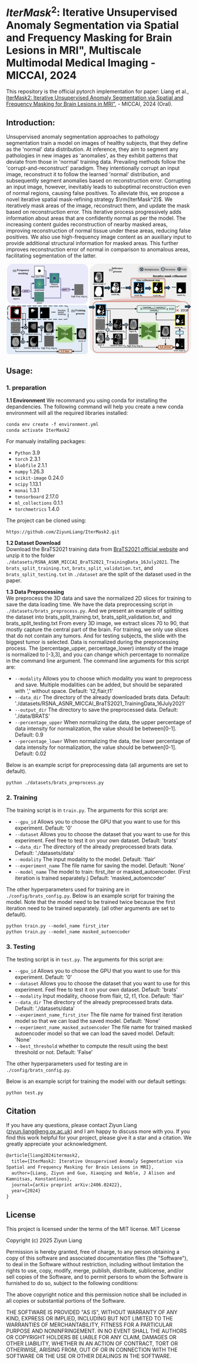 # $IterMask^2$: Iterative Unsupervised Anomaly Segmentation via Spatial and Frequency Masking for Brain Lesions in MRI"</a>, Multiscale Multimodal Medical Imaging - MICCAI, 2024

This repository is the official pytorch implementation for paper: Liang et al., <a href="https://arxiv.org/abs/2308.16150"> IterMask2: Iterative Unsupervised Anomaly Segmentation via Spatial and Frequency Masking for Brain Lesions in MRI"</a>, - MICCAI, 2024 (Oral).


## Introduction:
Unsupervised anomaly segmentation approaches to pathology segmentation train a model on images of healthy subjects, that they define as the 'normal' data distribution. At inference, they aim to segment any pathologies in new images as 'anomalies', as they exhibit patterns that deviate from those in 'normal' training data.
Prevailing methods follow the 'corrupt-and-reconstruct' paradigm. They intentionally corrupt an input image, reconstruct it to follow the learned 'normal' distribution, and subsequently segment anomalies based on reconstruction error. Corrupting an input image, however, inevitably leads to suboptimal reconstruction even of normal regions, causing false positives. 
To alleviate this, we propose a novel iterative spatial mask-refining strategy $\rm{IterMask^2}$. 
We iteratively mask areas of the image, reconstruct them, and update the mask based on reconstruction error. This iterative process progressively adds information about areas that are confidently normal as per the model. The increasing content guides reconstruction of nearby masked areas, improving reconstruction of normal tissue under these areas, reducing false positives. 
We also use high-frequency image content as an auxiliary input to provide additional structural information for masked areas. This further improves reconstruction error of normal in comparison to anomalous areas, facilitating segmentation of the latter. 


[//]: # 
![Image text](https://github.com/ZiyunLiang/IterMask2/blob/main/img/img1.png)

[//]: # (![Image text]&#40;https://github.com/ZiyunLiang/Itermask2/img/img2.png&#41;)

## Usage:

### 1. preparation
**1.1 Environment**
We recommand you using conda for installing the depandencies.
The following command will help you create a new conda environment will all the required libraries installed: 
```
conda env create -f environment.yml
conda activate IterMask2
```
For manualy installing packages:
- `Python`                 3.9
- `torch`                   2.3.1
- `blobfile`                2.1.1
- `numpy`                   1.26.3
- `scikit-image`            0.24.0
- `scipy`                   1.13.1
- `monai`                   1.3.1
- `tensorboard`            2.17.0
- `ml_collections`         0.1.1
- `torchmetrics`             1.4.0

The project can be cloned using:
```
https://github.com/ZiyunLiang/IterMask2.git
```
**1.2 Dataset Download**\
Download the BraTS2021 training data from <a href="http://www.braintumorsegmentation.org/">BraTS2021 official website</a> and unzip it to the folder `./datasets/RSNA_ASNR_MICCAI_BraTS2021_TrainingData_16July2021`.
The `brats_split_training.txt`, `brats_split_validation.txt`, and `brats_split_testing.txt` in `./dataset` are the split of the dataset used in the paper. 

**1.3 Data Preprocessing**\
We preprocess the 3D data and save the normalized 2D slices for training to save the data loading time.
We have the data preprocessing script in `./datasets/brats_preprocess.py`. And we present an example of splitting the dataset into brats_split_training.txt, brats_split_validation.txt, and brats_split_testing.txt
From every 3D image, we extract slices 70 to 90, that mostly capture the central part of the brain. For training, we only use slices that
do not contain any tumors. And for testing subjects, the slide with the biggest tumor is selected. Data is normalized during the preprocessing process. The (percentage_upper, percentage_lower) intensity of the image is normalized to [-3,3], and you can change which percentage to normalize in the command line argument.
The command line arguments for this script are:
  - `--modality` Allows you to choose which modality you want to preprocess and save. Multiple modalities can be added, but should be separated with ',' without space. Default: 't2,flair,t1'
  - `--data_dir` The directory of the already downloaded brats data. Default: './datasets/RSNA_ASNR_MICCAI_BraTS2021_TrainingData_16July2021'
  - `--output_dir` The directory to save the preprocessed data. Default: './data/BRATS'
  - `--percentage_upper` When normalizing the data, the upper percentage of data intensity for normalization, the value should be between[0-1]. Default: 0.9
  - `--percentage_lower` When normalizing the data, the lower percentage of data intensity for normalization, the value should be between[0-1]. Default: 0.02

Below is an example script for preprocessing data (all arguments are set to default).
```
python ./datasets/brats_preprocess.py 
```

### 2. Training

The training script is in `train.py`. The arguments for this script are:
  - `--gpu_id` Allows you to choose the GPU that you want to use for this experiment. Default: '0'
  - `--dataset` Allows you to choose the dataset that you want to use for this experiment. Feel free to test it on your own dataset. Default: 'brats'
  - `--data_dir` The directory of the already preprocessed brats data. Default: './datasets/data'
  - `--modality` The input modality to the model. Default: 'flair'
  - `--experiment_name` The file name for saving the model. Default: 'None'
  - `--model_name` The model to train: first_iter or masked_autoencoder. (First iteration is trained separately.) Default: 'masked_autoencoder'

The other hyperparameters used for training are in `./config/brats_config.py`. 
Below is an example script for training the model. Note that the model need to be trained twice 
because the first iteration need to be trained separately. (all other arguments are set to default).
```
python train.py --model_name first_iter
python train.py --model_name masked_autoencoder
```

### 3. Testing 
The testing script is in `test.py`.
The arguments for this script are:
  - `--gpu_id` Allows you to choose the GPU that you want to use for this experiment. Default: '0'
  - `--dataset` Allows you to choose the dataset that you want to use for this experiment. Feel free to test it on your own dataset. Default: 'brats'
  - `--modality` Input modality, choose from flair, t2, t1, t1ce. Default: 'flair'
  - `--data_dir` The directory of the already preprocessed brats data. Default: './datasets/data'
  - `--experiment_name_first_iter` The file name for trained first iteration model so that we can load the saved model. Default: 'None'
  - `--experiment_name_masked_autoencoder` The file name for trained masked autoencoder model so that we can load the saved model. Default: 'None'
  - `--best_threshold` whether to compute the result using the best threshold or not. Default: 'False'
  
The other hyperparameters used for testing are in `./config/brats_config.py`.

Below is an example script for training the model with our default settings:
```
python test.py
```

## Citation
If you have any questions, please contact Ziyun Liang (ziyun.liang@eng.ox.ac.uk) and I am happy to discuss more with you. 
If you find this work helpful for your project, please give it a star and a citation. 
We greatly appreciate your acknowledgment.
```
@article{liang2024itermask2,
  title={IterMask2: Iterative Unsupervised Anomaly Segmentation via Spatial and Frequency Masking for Brain Lesions in MRI},
  author={Liang, Ziyun and Guo, Xiaoqing and Noble, J Alison and Kamnitsas, Konstantinos},
  journal={arXiv preprint arXiv:2406.02422},
  year={2024}
}
```

## License
This project is licensed under the terms of the MIT license.
MIT License

Copyright (c) 2025 Ziyun Liang

Permission is hereby granted, free of charge, to any person obtaining a copy of this software and associated documentation files (the "Software"), to deal in the Software without restriction, including without limitation the rights to use, copy, modify, merge, publish, distribute, sublicense, and/or sell copies of the Software, and to permit persons to whom the Software is furnished to do so, subject to the following conditions:

The above copyright notice and this permission notice shall be included in all copies or substantial portions of the Software.

THE SOFTWARE IS PROVIDED "AS IS", WITHOUT WARRANTY OF ANY KIND, EXPRESS OR IMPLIED, INCLUDING BUT NOT LIMITED TO THE WARRANTIES OF MERCHANTABILITY, FITNESS FOR A PARTICULAR PURPOSE AND NONINFRINGEMENT. IN NO EVENT SHALL THE AUTHORS OR COPYRIGHT HOLDERS BE LIABLE FOR ANY CLAIM, DAMAGES OR OTHER LIABILITY, WHETHER IN AN ACTION OF CONTRACT, TORT OR OTHERWISE, ARISING FROM, OUT OF OR IN CONNECTION WITH THE SOFTWARE OR THE USE OR OTHER DEALINGS IN THE SOFTWARE. 
